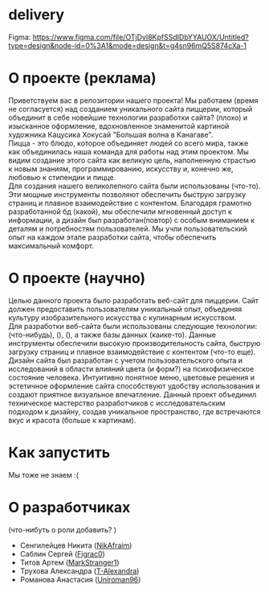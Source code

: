 # delivery
Figma: https://www.figma.com/file/OTjDvI8KpfSSdIDbYYAUOX/Untitled?type=design&node-id=0%3A1&mode=design&t=g4sn96mQ5S874cXa-1

# О проекте (реклама)
Приветствуем вас в репозитории нашего проекта! Мы работаем (время не согласуется) над созданием уникального сайта пиццерии, который объединит в себе новейшие технологии разработки сайта? (плохо) и изысканное оформление, вдохновленное знаменитой картиной художника Кацусика Хокусай "Большая волна в Канагаве".  
Пицца - это блюдо, которое объединяет людей со всего мира, также как объединилась наша команда для работы над этим проектом. Мы видим создание этого сайта как великую цель, наполненную страстью к новым знаниям, программированию, искусству и, конечно же, любовью к стипендии и пицце.  
Для создания нашего великолепного сайта были использованы (что-то). Эти мощные инструменты позволяют обеспечить быструю загрузку страниц и плавное взаимодействие с контентом. Благодаря грамотно разработанной бд (какой), мы обеспечили мгновенный доступ к информации, а дизайн был разработан(повтор) с особым вниманием к деталям и потребностям пользователей. Мы учли пользовательский опыт на каждом этапе разработки сайта, чтобы обеспечить максимальный комфорт. 
# О проекте (научно)
Целью данного проекта было разработать веб-сайт для пиццерии. Сайт должен предоставить пользователям уникальный опыт, объединяя культуру изобразительного искусства с кулинарным искусством.  
Для разработки веб-сайта были использованы следующие технологии: (что-нибудь), (), (), а также базы данных (каике-то). Данные инструменты обеспечили высокую производительность сайта, быструю загрузку страниц и плавное взаимодействие с контентом (что-то еще). Дизайн сайта был разработан с учетом пользовательского опыта и исследований в области влияний цвета (и форм?) на психофизическое состояние человека. Интуитивно понятное меню, цветовые решения и эстетичное оформление сайта способствуют удобству использования и создают приятное визуальное впечатление.
Данный проект объединил техническое мастерство разработчиков с исследовательским подходом к дизайну, создав уникальное пространство, где встречаются вкус и красота (больше к картинам).
# Как запустить
Мы тоже не знаем :(
# О разработчиках 
(что-нибуть о роли добавить? )  
* Сенгилейцев Никита ([NikAfraim](https://github.com/NikAfraim))  
* Саблин Сергей ([Figrac0](https://github.com/Figrac0))  
* Титов Артем ([MarkStranger1](https://github.com/MarkStranger1))  
* Трухова Александра ([T-Alexandra](https://github.com/T-Alexandra))  
* Романова Анастасия ([Uniroman96](https://github.com/Uniroman96))  

